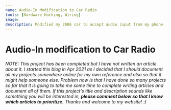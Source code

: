 ```yaml
---
name: Audio-In Modification to Car Radio
tools: [Hardware Hacking, Wiring]
image:
description: Modified my 2006 car to accept audio input from my phone
---
```


# Audio-In modification to Car Radio

_NOTE: This project has been completed but I have not written an article about it. I started this blog in Apr 2021 as I decided that I should document all my projects somewhere online for my own reference and also so that it might help someone else. Problem now is that I have done so many projects so far that it is going to take me some time to complete writing articles and document all of them. If this project's title and description sounds like something you will be interested in, **please comment below so that I know which articles to prioritize.** Thanks and welcome to my website! :)_
